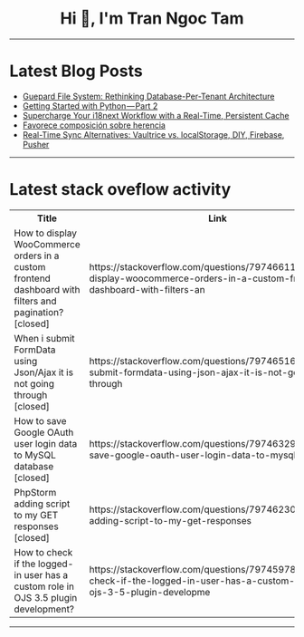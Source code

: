 <h1 align="center">Hi 👋, I'm Tran Ngoc Tam</h1>

---

# Latest Blog Posts 
<!-- BLOG-POST-LIST:START -->
- [Guepard File System: Rethinking Database-Per-Tenant Architecture](https://dev.to/guepardrun/guepard-file-system-rethinking-database-per-tenant-architecture-4hbo)
- [Getting Started with Python — Part 2](https://dev.to/chinyereunamba/getting-started-with-python-part-2-3km5)
- [Supercharge Your i18next Workflow with a Real-Time, Persistent Cache](https://dev.to/adrai/supercharge-your-i18next-workflow-with-a-real-time-persistent-cache-32eb)
- [Favorece composición sobre herencia](https://dev.to/elias404/favorece-composicion-sobre-herencia-11ie)
- [Real-Time Sync Alternatives: Vaultrice vs. localStorage, DIY, Firebase, Pusher](https://dev.to/adrai/real-time-sync-alternatives-vaultrice-vs-localstorage-diy-firebase-pusher-36o4)
<!-- BLOG-POST-LIST:END -->

---

# Latest stack oveflow activity
<table>
  <tr><th>Title</th><th>Link</th></tr>
  <!-- STACKOVERFLOW:START --><tr><td>How to display WooCommerce orders in a custom frontend dashboard with filters and pagination? [closed]</td><td>https://stackoverflow.com/questions/79746611/how-to-display-woocommerce-orders-in-a-custom-frontend-dashboard-with-filters-an</td></tr><tr><td>When i submit FormData using Json/Ajax it is not going through [closed]</td><td>https://stackoverflow.com/questions/79746516/when-i-submit-formdata-using-json-ajax-it-is-not-going-through</td></tr><tr><td>How to save Google OAuth user login data to MySQL database [closed]</td><td>https://stackoverflow.com/questions/79746329/how-to-save-google-oauth-user-login-data-to-mysql-database</td></tr><tr><td>PhpStorm adding script to my GET responses [closed]</td><td>https://stackoverflow.com/questions/79746230/phpstorm-adding-script-to-my-get-responses</td></tr><tr><td>How to check if the logged-in user has a custom role in OJS 3.5 plugin development?</td><td>https://stackoverflow.com/questions/79745978/how-to-check-if-the-logged-in-user-has-a-custom-role-in-ojs-3-5-plugin-developme</td></tr><!-- STACKOVERFLOW:END -->
</table>

---


